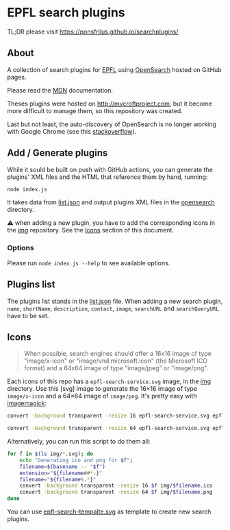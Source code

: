 # EPFL search plugins

TL;DR please visit https://ponsfrilus.github.io/searchplugins/

## About

A collection of search plugins for [EPFL](https://www.epfl.ch) using
[OpenSearch](https://en.wikipedia.org/wiki/OpenSearch) hosted on GitHub pages.

Please read the [MDN](https://developer.mozilla.org/en-US/docs/Web/OpenSearch)
documentation.

Theses plugins were hosted on http://mycroftproject.com, but it become more
difficult to manage them, so this repository was created.

Last but not least, the auto-discovery of OpenSearch is no longer working with 
Google Chrome (see this
[stackoverflow](https://stackoverflow.com/questions/56400952/does-chrome-allow-auto-discovery-of-opensearch)).


## Add / Generate plugins

While it sould be built on push with GitHub actions, you can generate the
plugins' XML files and the HTML that reference them by hand, running:

```bash
node index.js
```

It takes data from [list.json](./list.json) and output plugins XML files in the
[opensearch](./opensearch) directory.

:warning: when adding a new plugin, you have to add the corresponding icons in
the [img](./img) repository. See the [Icons](#icons) section of this document.


### Options

Please run `node index.js --help` to see available options.


## Plugins list

The plugins list stands in the [list.json](./list.json) file. When adding a new
search plugin, `name`, `shortName`, `description`, `contact`, `image`, 
`searchURL` and `searchQueryURL` have to be set.


## Icons

> When possible, search engines should offer a 16x16 image of type
> "image/x-icon" or "image/vnd.microsoft.icon" (the Microsoft ICO format) and a
> 64x64 image of type "image/jpeg" or "image/png".

Each icons of this repo has a `epfl-search-service.svg` image, in the
[img](./img) directory. Use this [svg] image to generate the 16×16 image of
type `image/x-icon` and a 64×64 image of `image/png`. It's pretty easy with
[imagemagick]: 

```bash
convert -background transparent -resize 16 epfl-search-service.svg epfl-search-service.ico

convert -background transparent -resize 64 epfl-search-service.svg epfl-search-service.png
```

Alternatively, you can run this script to do them all:

```bash
for f in $(ls img/*.svg); do 
    echo "Generating ico and png for $f";
    filename=$(basename -- "$f")
    extension="${filename##*.}"
    filename="${filename%.*}"
    convert -background transparent -resize 16 $f img/$filename.ico
    convert -background transparent -resize 64 $f img/$filename.png
done
```




You can use [epfl-search-tempalte.svg](./img/epfl-search-tempalte.svg) as
template to create new search plugins.




[imagemagick]: https://imagemagick.org
